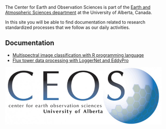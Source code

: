 The Center for Earth and Observation Sciences is part of the [Earth and
Atmospheric Sciences
department](https://www.ualberta.ca/earth-sciences/index.html) at the
University of Alberta, Canada.

In this site you will be able to find documentation related to research
standardized processes that we follow as our daily activities.

## Documentation

-   [Multispectral image classification with R programming
    language](https://ceos-university-of-alberta.github.io/ceos_tutorials/multispectral_image_classification/)
-   [Flux tower data processing with LoggerNet and
    EddyPro](https://ceos-university-of-alberta.github.io/ceos_tutorials/flux_tower_data_processing/)

![](img/ceos.jpeg)
